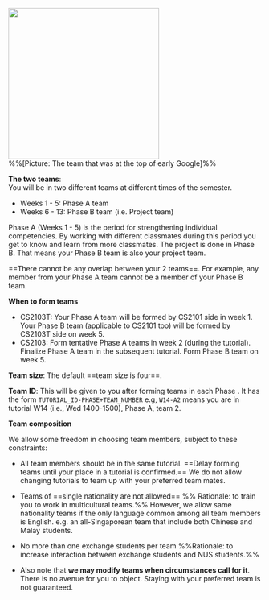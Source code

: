 <img src="{{baseUrl}}/admin/images/team.png" width="300px"><br>
%%[Picture: The team that was at the top of early Google]%%
<p/>


**The two teams**:  
You will be in two different teams at different times of the semester.

* Weeks 1 - 5: Phase A team
* Weeks 6 - 13: Phase B team (i.e. Project team)

Phase A (Weeks 1 - 5) is the period for strengthening individual competencies. By working with different classmates during this period you get to know and learn from more classmates. The project is done in Phase B. That means your Phase B team is also your project team.


==There cannot be any overlap between your 2 teams==. For example, any member from your Phase A team cannot be a member of your Phase B team.

**When to form teams**

* CS2103T: Your Phase A team will be formed by CS2101 side in week 1\. Your Phase B team (applicable to CS2101 too) will be formed by CS2103T side on week 5.
* CS2103: Form tentative Phase A teams in week 2 (during the tutorial). Finalize Phase A team in the subsequent tutorial. Form Phase B team on week 5.

**Team size**: The default ==team size is four==. 

**Team ID**: This will be given to you after forming teams in each Phase . It has the form `TUTORIAL_ID-PHASE+TEAM_NUMBER` e.g, `W14-A2` means you are in tutorial W14 (i.e., Wed 1400-1500), Phase A, team 2.

<panel header="%%Schedule &raquo; Tutorial IDs%%">
  <include src="../schedule/overview/tutorialSchedule.md" />
</panel><p/>

**Team composition**

We allow some freedom in choosing team members, subject to these constraints:

* All team members should be in the same tutorial. ==Delay forming teams until your place in a tutorial is confirmed.== We do not allow changing tutorials to team up with your preferred team mates.  
* Teams of ==single nationality are not allowed== %%&nbsp;Rationale: to train you to work in multicultural teams.%% However, we allow same nationality teams if the only language common among all team members is English. e.g. an all-Singaporean team that include both Chinese and Malay students.
* No more than one exchange students per team %%Rationale: to increase interaction between exchange students and NUS students.%%

* Also note that **we may modify teams when circumstances call for it**. There is no avenue for you to object. Staying with your preferred team is not guaranteed.
